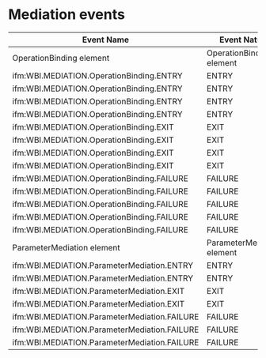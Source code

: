 <!-- image -->

# Mediation events

| Event Name                                   | Event Nature               | Event Contents             | Type                       |
|----------------------------------------------|----------------------------|----------------------------|----------------------------|
| OperationBinding element                     | OperationBinding element   | OperationBinding element   | OperationBinding element   |
| ifm:WBI.MEDIATION.OperationBinding.ENTRY     | ENTRY                      | InteractionType            | string                     |
| ifm:WBI.MEDIATION.OperationBinding.ENTRY     | ENTRY                      | TicketID                   | string                     |
| ifm:WBI.MEDIATION.OperationBinding.ENTRY     | ENTRY                      | Source                     | string                     |
| ifm:WBI.MEDIATION.OperationBinding.ENTRY     | ENTRY                      | Target                     | string                     |
| ifm:WBI.MEDIATION.OperationBinding.EXIT      | EXIT                       | InteractionType            | string                     |
| ifm:WBI.MEDIATION.OperationBinding.EXIT      | EXIT                       | TicketID                   | string                     |
| ifm:WBI.MEDIATION.OperationBinding.EXIT      | EXIT                       | Source                     | string                     |
| ifm:WBI.MEDIATION.OperationBinding.EXIT      | EXIT                       | Target                     | string                     |
| ifm:WBI.MEDIATION.OperationBinding.FAILURE   | FAILURE                    | InteractionType            | string                     |
| ifm:WBI.MEDIATION.OperationBinding.FAILURE   | FAILURE                    | TicketID                   | string                     |
| ifm:WBI.MEDIATION.OperationBinding.FAILURE   | FAILURE                    | Source                     | string                     |
| ifm:WBI.MEDIATION.OperationBinding.FAILURE   | FAILURE                    | Target                     | string                     |
| ifm:WBI.MEDIATION.OperationBinding.FAILURE   | FAILURE                    | ErrorReport                | Exception                  |
| ParameterMediation element                   | ParameterMediation element | ParameterMediation element | ParameterMediation element |
| ifm:WBI.MEDIATION.ParameterMediation.ENTRY   | ENTRY                      | Type                       | string                     |
| ifm:WBI.MEDIATION.ParameterMediation.ENTRY   | ENTRY                      | TransformName              | string                     |
| ifm:WBI.MEDIATION.ParameterMediation.EXIT    | EXIT                       | Type                       | string                     |
| ifm:WBI.MEDIATION.ParameterMediation.EXIT    | EXIT                       | TransformName              | string                     |
| ifm:WBI.MEDIATION.ParameterMediation.FAILURE | FAILURE                    | Type                       | string                     |
| ifm:WBI.MEDIATION.ParameterMediation.FAILURE | FAILURE                    | TransformName              | string                     |
| ifm:WBI.MEDIATION.ParameterMediation.FAILURE | FAILURE                    | ErrorReport                | Exception                  |
